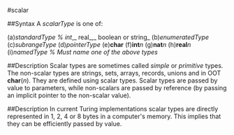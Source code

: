 
#scalar

##Syntax
A _scalarType_ is one of:

(a)_standardType_ _% int_,_ real_,_ boolean or string_
(b)_enumeratedType_
(c)_subrangeType_
(d)_pointerType_
(e)**char**
(f)**int**_n_
(g)**nat**_n_
(h)**real**_n_
(i)_namedType_  _% Must name one of the above types_




##Description
Scalar types are sometimes called _simple_ or _primitive_ types. The non-scalar types are strings, sets, arrays, records, unions and in OOT **char**(_n_). They are defined using scalar types. Scalar types are passed by value to parameters, while non-scalars are passed by reference (by passing an implicit pointer to the non-scalar value).



##Description
In current Turing implementations scalar types are directly represented in 1, 2, 4 or 8 bytes in a computer's memory. This implies that they can be efficiently passed by value.



